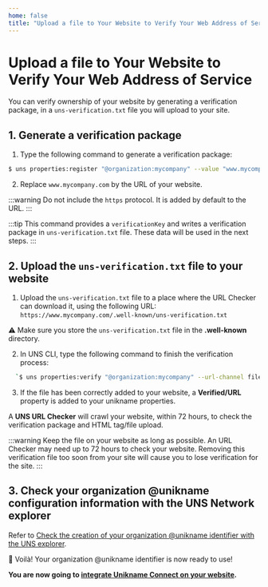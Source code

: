 ```yaml
---
home: false
title: "Upload a file to Your Website to Verify Your Web Address of Service"
---
```

 
# Upload a file to Your Website to Verify Your Web Address of Service

You can verify ownership of your website by generating a verification package, in a `uns-verification.txt` file you will upload to your site.

## 1. Generate a verification package

1. Type the following command to generate a verification package:
```bash
$ uns properties:register "@organization:mycompany" --value "www.mycompany.com" 
```
2. Replace `www.mycompany.com` by the URL of your website.

:::warning
 Do not include the `https` protocol. It is added by default to the URL.
:::

:::tip 
This command provides a `verificationKey` and writes a verification package in `uns-verification.txt` file. These data will be used in the next steps.
:::

 ## 2. Upload the `uns-verification.txt` file to your website

1. Upload the `uns-verification.txt` file to a place where the URL Checker can download it, using the following URL: `https://www.mycompany.com/.well-known/uns-verification.txt`

⚠️ Make sure you store the `uns-verification.txt` file in the **.well-known** directory.

2. In UNS CLI, type the following command to finish the verification process:
```bash
  `$ uns properties:verify "@organization:mycompany" --url-channel file`
  ```

3. If the file has been correctly added to your website, a **Verified/URL** property is added to your unikname properties.

A **UNS URL Checker** will crawl your website, within 72 hours, to check the verification package and HTML tag/file upload.

:::warning
 Keep the file on your website as long as possible. An URL Checker may need up to 72 hours to check your website. Removing this verification file too soon from your site will cause you to lose verification for the site.
:::

## 3. Check your organization @unikname configuration information with the UNS Network explorer
Refer to [Check the creation of your organization @unikname identifier with the UNS explorer](creating-unikname-organization.html#checking-the-creation-of-the-unikname-in-the-explorer).


👏 Voilà! Your organization @unikname identifier is now ready to use! 


**You are now going to [integrate Unikname Connect on your website](/3.HowToIntegrateUniknameConnect).**
